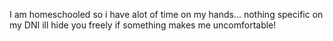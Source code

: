 I am homeschooled so i have alot of time on my hands...
nothing specific on my DNI ill hide you freely if something makes me uncomfortable!


<!---
BatsandAlleycats/BatsandAlleycats is a ✨ special ✨ repository because its `README.md` (this file) appears on your GitHub profile.
You can click the Preview link to take a look at your changes.
--->
